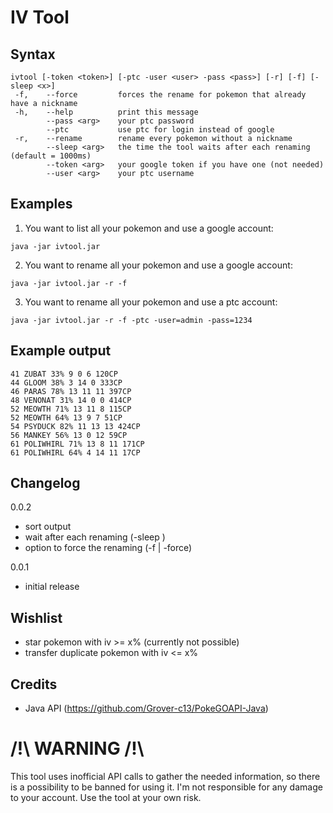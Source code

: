 IV Tool
=======

Syntax
------

```
ivtool [-token <token>] [-ptc -user <user> -pass <pass>] [-r] [-f] [-sleep <x>]
 -f,	--force 		forces the rename for pokemon that already have a nickname
 -h,	--help  		print this message
		--pass <arg>	your ptc password
		--ptc   		use ptc for login instead of google
 -r,	--rename		rename every pokemon without a nickname
		--sleep <arg>   the time the tool waits after each renaming (default = 1000ms)
		--token <arg>   your google token if you have one (not needed)
		--user <arg>	your ptc username
```

Examples
--------

1) You want to list all your pokemon and use a google account: 
```
java -jar ivtool.jar
```
2) You want to rename all your pokemon and use a google account: 
```
java -jar ivtool.jar -r -f
```
3) You want to rename all your pokemon and use a ptc account:
```
java -jar ivtool.jar -r -f -ptc -user=admin -pass=1234
```
Example output
--------------

```
41 ZUBAT 33% 9 0 6 120CP 
44 GLOOM 38% 3 14 0 333CP 
46 PARAS 78% 13 11 11 397CP 
48 VENONAT 31% 14 0 0 414CP 
52 MEOWTH 71% 13 11 8 115CP 
52 MEOWTH 64% 13 9 7 51CP 
54 PSYDUCK 82% 11 13 13 424CP 
56 MANKEY 56% 13 0 12 59CP 
61 POLIWHIRL 71% 13 8 11 171CP 
61 POLIWHIRL 64% 4 14 11 17CP 
```

Changelog
---------

0.0.2

* sort output
* wait after each renaming (-sleep <time in ms>)
* option to force the renaming (-f | -force)

0.0.1

* initial release

Wishlist
--------

* star pokemon with iv >= x% (currently not possible)
* transfer duplicate pokemon with iv <= x%

Credits
-------

* Java API (https://github.com/Grover-c13/PokeGOAPI-Java)

/!\ WARNING /!\
===============

This tool uses inofficial API calls to gather the needed information, so there is a possibility to be banned for using it. 
I'm not responsible for any damage to your account. Use the tool at your own risk.
